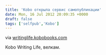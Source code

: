 ```yaml
---
title: 'Kobo открыла сервис самопубликации'
date: Mon, 16 Jul 2012 20:09:35 +0000
draft: false
tags: ['selfpub','Kobo']
---
```


via [writinglife.kobobooks.com](https://writinglife.kobobooks.com/learningCentre)

Kobo Writing Life, велкам.
